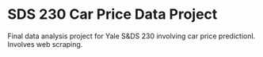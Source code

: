 # SDS 230 Car Price Data Project
 Final data analysis project for Yale S&DS 230 involving car price predictionl. Involves web scraping.
